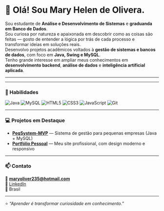 # 👋 Olá! Sou Mary Helen de Olivera.

Sou estudante de **Análise e Desenvolvimento de Sistemas** e **graduanda em Banco de Dados**.  
Sou curiosa por natureza e apaixonada em descobrir como as coisas são feitas — gosto de entender a lógica por trás de cada processo e transformar ideias em soluções reais.  
Desenvolvo projetos acadêmicos voltados à **gestão de sistemas e bancos de dados**, com foco em **Java, Swing e MySQL**.  
Tenho grande interesse em ampliar meus conhecimentos em **desenvolvimento backend**, **análise de dados** e **inteligência artificial aplicada**.

---

---

### 🚀 Habilidades

![Java](https://img.shields.io/badge/Java-%23ED8B00.svg?style=for-the-badge&logo=openjdk&logoColor=white)
![MySQL](https://img.shields.io/badge/MySQL-%2300f.svg?style=for-the-badge&logo=mysql&logoColor=white)
![HTML5](https://img.shields.io/badge/HTML5-%23E34F26.svg?style=for-the-badge&logo=html5&logoColor=white)
![CSS3](https://img.shields.io/badge/CSS3-%231572B6.svg?style=for-the-badge&logo=css3&logoColor=white)
![JavaScript](https://img.shields.io/badge/JavaScript-%23323330.svg?style=for-the-badge&logo=javascript&logoColor=%23F7DF1E)
![Git](https://img.shields.io/badge/Git-%23F05033.svg?style=for-the-badge&logo=git&logoColor=white)

---

### 💻 Projetos em Destaque

- [**PeqSystem-MVP**](https://github.com/Mary-Oliver/PeqSystem-MVP) — Sistema de gestão para pequenas empresas (Java + MySQL)  
- [**Portfólio Pessoal**](https://github.com/Mary-Oliver/portfolio) — Meu site profissional, com design moderno e responsivo  

---

### 📫 Contato

📧 **maryoliver235@hotmail.com**  
💼 [LinkedIn](https://www.linkedin.com/in/seuusuario)  
📍 Brasil  

---

⭐ *“Aprender é transformar curiosidade em conhecimento.”*
